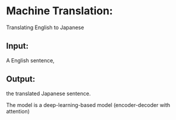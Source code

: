 # Machine Translation:
Translating English to Japanese

## Input:
A English sentence, 

## Output:
the translated Japanese sentence. 

The model is a deep-learning-based model (encoder-decoder with attention)
